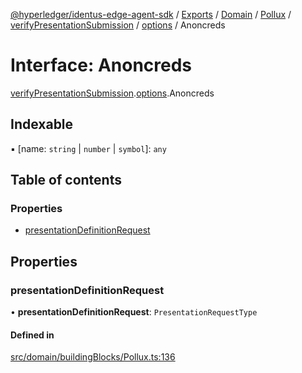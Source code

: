 [@hyperledger/identus-edge-agent-sdk](../README.md) / [Exports](../modules.md) / [Domain](../modules/Domain.md) / [Pollux](../modules/Domain.Pollux.md) / [verifyPresentationSubmission](../modules/Domain.Pollux.verifyPresentationSubmission.md) / [options](../modules/Domain.Pollux.verifyPresentationSubmission.options.md) / Anoncreds

# Interface: Anoncreds

[verifyPresentationSubmission](../modules/Domain.Pollux.verifyPresentationSubmission.md).[options](../modules/Domain.Pollux.verifyPresentationSubmission.options.md).Anoncreds

## Indexable

▪ [name: `string` \| `number` \| `symbol`]: `any`

## Table of contents

### Properties

- [presentationDefinitionRequest](Domain.Pollux.verifyPresentationSubmission.options.Anoncreds.md#presentationdefinitionrequest)

## Properties

### presentationDefinitionRequest

• **presentationDefinitionRequest**: `PresentationRequestType`

#### Defined in

[src/domain/buildingBlocks/Pollux.ts:136](https://github.com/hyperledger/identus-edge-agent-sdk-ts/blob/8455e548651bea11f474591a89d22007cfe2962c/src/domain/buildingBlocks/Pollux.ts#L136)

